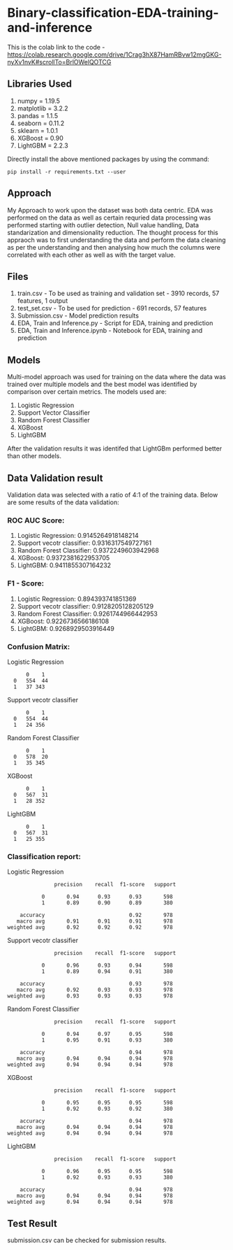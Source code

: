 # Binary-classification-EDA-training-and-inference

This is the colab link to the code - https://colab.research.google.com/drive/1Crag3hX87HamRBvw12mgGKG-nyXv1nvK#scrollTo=BrlOWelQOTCG

## Libraries Used

  1. numpy = 1.19.5
  2. matplotlib = 3.2.2
  3. pandas = 1.1.5
  4. seaborn = 0.11.2
  5. sklearn = 1.0.1
  6. XGBoost = 0.90
  7. LightGBM = 2.2.3

Directly install the above mentioned packages by using the command:

`pip install -r requirements.txt --user`

## Approach

My Approach to work upon the dataset was both data centric. EDA was performed on the data as well as certain requried data processing was performed starting with outlier detection, Null value handling, Data standarization and dimensionality reduction. The thought process for this appraoch was to first understanding the data and perform the data cleaning as per the understanding and then analysing how much the columns were correlated with each other as well as with the target value.

## Files

1. train.csv - To be used as training and validation set - 3910 records, 57 features, 1 output
2. test_set.csv - To be used for prediction - 691 records, 57 features
3. Submission.csv - Model prediction results
4. EDA, Train and Inference.py - Script for EDA, training and prediction
5. EDA, Train and Inference.ipynb - Notebook for EDA, training and prediction

## Models

Multi-model approach was used for training on the data where the data was trained over multiple models and the best model was identified by comparison over certain metrics. The models used are:
  1.  Logistic Regression
  2.  Support Vector Classifier
  3.  Random Forest Classifier
  4.  XGBoost
  5.  LightGBM

After the validation results it was identifed that LightGBm performed better than other models.

## Data Validation result

Validation data was selected with a ratio of 4:1 of the training data. Below are some results of the data validation:

### ROC AUC Score:

  1. Logistic Regression:  0.9145264918148214
  2. Support vecotr classifier:  0.9316317549727161
  3. Random Forest Classifier:  0.9372249603942968
  4. XGBoost:  0.9372381622953705
  5. LightGBM:  0.9411855307164232

### F1 - Score:

  1. Logistic Regression:  0.894393741851369
  2. Support vecotr classifier:  0.9128205128205129
  3. Random Forest Classifier:  0.9261744966442953
  4. XGBoost:  0.9226736566186108
  5. LightGBM:  0.9268929503916449

### Confusion Matrix:

  Logistic Regression
  
          0    1 
      0   554  44
      1   37 343

  Support vecotr classifier
  
          0    1 
      0   554  44
      1   24 356

  Random Forest Classifier

          0    1 
      0   578  20
      1   35 345

  XGBoost

          0    1 
      0   567  31
      1   28 352

   LightGBM

          0    1 
      0   567  31
      1   25 355
 
 ### Classification report:
 
   Logistic Regression
   
                   precision    recall  f1-score   support

               0       0.94      0.93      0.93       598
               1       0.89      0.90      0.89       380

        accuracy                           0.92       978
       macro avg       0.91      0.91      0.91       978
    weighted avg       0.92      0.92      0.92       978


  Support vecotr classifier
  
                   precision    recall  f1-score   support

               0       0.96      0.93      0.94       598
               1       0.89      0.94      0.91       380

        accuracy                           0.93       978
       macro avg       0.92      0.93      0.93       978
    weighted avg       0.93      0.93      0.93       978


  Random Forest Classifier
  
                   precision    recall  f1-score   support

               0       0.94      0.97      0.95       598
               1       0.95      0.91      0.93       380

        accuracy                           0.94       978
       macro avg       0.94      0.94      0.94       978
    weighted avg       0.94      0.94      0.94       978


  XGBoost
  
                   precision    recall  f1-score   support

               0       0.95      0.95      0.95       598
               1       0.92      0.93      0.92       380

        accuracy                           0.94       978
       macro avg       0.94      0.94      0.94       978
    weighted avg       0.94      0.94      0.94       978


  LightGBM

                   precision    recall  f1-score   support

               0       0.96      0.95      0.95       598
               1       0.92      0.93      0.93       380

        accuracy                           0.94       978
       macro avg       0.94      0.94      0.94       978
    weighted avg       0.94      0.94      0.94       978
  
## Test Result

submission.csv can be checked for submission results.

